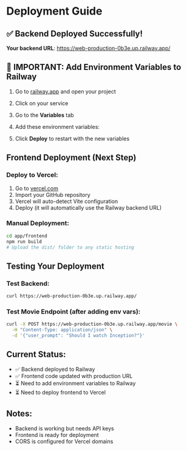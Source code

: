 # Deployment Guide

## ✅ Backend Deployed Successfully!
**Your backend URL**: https://web-production-0b3e.up.railway.app/

## 🚨 IMPORTANT: Add Environment Variables to Railway

1. Go to [railway.app](https://railway.app) and open your project
2. Click on your service
3. Go to the **Variables** tab
4. Add these environment variables:
  
5. Click **Deploy** to restart with the new variables

## Frontend Deployment (Next Step)

### Deploy to Vercel:
1. Go to [vercel.com](https://vercel.com)
2. Import your GitHub repository
3. Vercel will auto-detect Vite configuration
4. Deploy (it will automatically use the Railway backend URL)

### Manual Deployment:
```bash
cd app/frontend
npm run build
# Upload the dist/ folder to any static hosting
```

## Testing Your Deployment

### Test Backend:
```bash
curl https://web-production-0b3e.up.railway.app/
```

### Test Movie Endpoint (after adding env vars):
```bash
curl -X POST https://web-production-0b3e.up.railway.app/movie \
  -H "Content-Type: application/json" \
  -d '{"user_prompt": "Should I watch Inception?"}'
```

## Current Status:
- ✅ Backend deployed to Railway
- ✅ Frontend code updated with production URL  
- ⏳ Need to add environment variables to Railway
- ⏳ Need to deploy frontend to Vercel

## Notes:
- Backend is working but needs API keys
- Frontend is ready for deployment
- CORS is configured for Vercel domains
